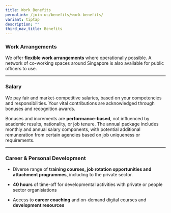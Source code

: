 ```yaml
---
title: Work Benefits
permalink: /join-us/benefits/work-benefits/
variant: tiptap
description: ""
third_nav_title: Benefits
---
```

<h3><strong>Work Arrangements</strong></h3>
<p>We offer <strong>flexible work arrangements</strong> where operationally
possible. A network of co-working spaces around Singapore is also available
for public officers to use.</p>
<hr>
<h3><strong>Salary</strong></h3>
<p>We pay fair and market-competitive salaries, based on your competencies
and responsibilities. Your vital contributions are acknowledged through
bonuses and recognition awards.&nbsp;</p>
<p>Bonuses and increments are <strong>performance-based</strong>, not influenced
by academic results, nationality, or job tenure. The annual package includes
monthly and annual salary components, with potential additional remuneration
from certain agencies based on job uniqueness or requirements.</p>
<hr>
<h3><strong>Career &amp; Personal Development</strong></h3>
<ul>
<li>
<p>Diverse range of <strong>training courses, job rotation opportunities and attachment programmes</strong>,
including to the private sector.</p>
</li>
<li>
<p><strong>40 hours</strong> of time-off for developmental activities with
private or people sector organisiations&nbsp;</p>
</li>
<li>
<p>Access to <strong>career coaching</strong> and on-demand digital courses
and <strong>development resources</strong>
</p>
</li>
</ul>
<p></p>
<p></p>